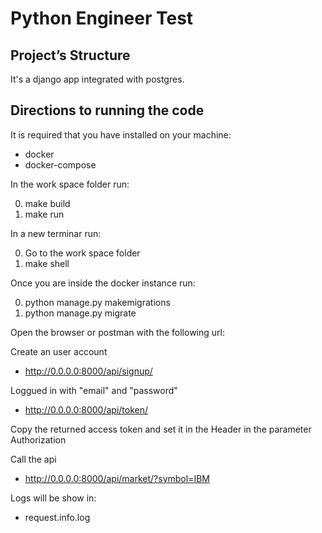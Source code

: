# Python Engineer Test

## Project’s Structure

It's a django app integrated with postgres. 


## Directions to running the code

It is required that you have installed on your machine:
-   docker
-   docker-compose

In the work space folder run:

0.  make build
1.	make run

In a new terminar run:

0.	Go to the work space folder
1.	make shell

Once you are inside the docker instance run:

0.	python manage.py makemigrations
1.	python manage.py migrate


Open the browser or postman with the following url:

Create an user account
-   http://0.0.0.0:8000/api/signup/

Loggued in with "email" and "password" 
-   http://0.0.0.0:8000/api/token/

Copy the returned access token and set it in the Header in the parameter Authorization

Call the api
-   http://0.0.0.0:8000/api/market/?symbol=IBM

Logs will be show in:
-   request.info.log